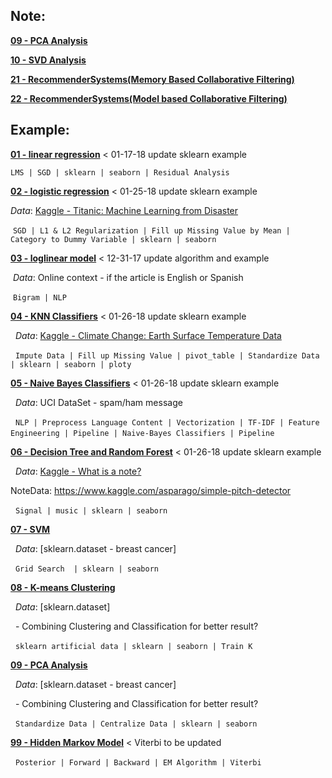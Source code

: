 ## Note:

**[09 - PCA Analysis](http://nbviewer.jupyter.org/github/LennyFan/MachineLearningNoteBook/blob/master/Note/09-PCA-Analysis.ipynb)**

**[10 - SVD Analysis](http://nbviewer.jupyter.org/github/LennyFan/MachineLearningNoteBook/blob/master/Note/10-SVD-Analysis.ipynb)**

**[21 - RecommenderSystems(Memory Based Collaborative Filtering)](http://nbviewer.jupyter.org/github/LennyFan/MachineLearningNoteBook/blob/master/Note/21-Recommender-Systems-Memory-Based-Collaborative-Filtering.ipynb)** 

**[22 - RecommenderSystems(Model based Collaborative Filtering)](http://nbviewer.jupyter.org/github/LennyFan/MachineLearningNoteBook/blob/master/Note/22-Recommender-Systems-Model-based-Collaborative-Filtering.ipynb)** 

## Example: 

**[01 - linear regression](http://nbviewer.jupyter.org/github/LennyFan/MachineLearningNoteBook/blob/master/examples/01-LinearRegression-Example.ipynb)** < 01-17-18 update sklearn example
 
  `LMS | SGD | sklearn | seaborn | Residual Analysis`

**[02 - logistic regression](https://nbviewer.jupyter.org/github/LennyFan/MachineLearningNoteBook/blob/master/examples/02-logistic-regression.ipynb)** < 01-25-18 update sklearn example

  *Data*: [Kaggle - Titanic: Machine Learning from Disaster](https://www.kaggle.com/c/titanic)
  
  `SGD | L1 & L2 Regularization | Fill up Missing Value by Mean | Category to Dummy Variable | sklearn | seaborn`

**[03 - loglinear model](https://nbviewer.jupyter.org/github/LennyFan/MachineLearningNoteBook/blob/master/examples/03-loglinear.ipynb)** < 12-31-17 update algorithm and example

  *Data*: Online context - if the article is English or Spanish
  
  `Bigram | NLP`

**[04 - KNN Classifiers](https://nbviewer.jupyter.org/github/LennyFan/MachineLearningNoteBook/blob/master/examples/04-K-Nearest-Neighbors.ipynb)** < 01-26-18 update sklearn example

   *Data*: [Kaggle - Climate Change: Earth Surface Temperature Data](https://www.kaggle.com/berkeleyearth/climate-change-earth-surface-temperature-data)
           
   `Impute Data | Fill up Missing Value | pivot_table | Standardize Data | sklearn | seaborn | ploty`

**[05 - Naive Bayes Classifiers](https://nbviewer.jupyter.org/github/LennyFan/MachineLearningNoteBook/blob/master/examples/05-Naive-Bayes-Classifiers-on-NLP%2BPipeline.ipynb)** < 01-26-18 update sklearn example

   *Data*: UCI DataSet - spam/ham message
   
   `NLP | Preprocess Language Content | Vectorization | TF-IDF | Feature Engineering | Pipeline | Naive-Bayes Classifiers | Pipeline`
         
         
**[06 - Decision Tree and Random Forest](https://nbviewer.jupyter.org/github/LennyFan/MachineLearningNoteBook/blob/master/examples/06-Decision-Tree-and-Random-Forest.ipynb)** < 01-26-18 update sklearn example

   *Data*: [Kaggle - What is a note?](https://www.kaggle.com/juliancienfuegos/what-is-a-note)
   
   NoteData: https://www.kaggle.com/asparago/simple-pitch-detector
               
   `Signal | music | sklearn | seaborn`
   
   
**[07 - SVM](https://nbviewer.jupyter.org/github/LennyFan/MachineLearningNoteBook/blob/master/examples/07-Support-Vector-Machine.ipynb)** 

   *Data*: [sklearn.dataset - breast cancer]
           
   `Grid Search  | sklearn | seaborn`
   
**[08 - K-means Clustering](https://nbviewer.jupyter.org/github/LennyFan/MachineLearningNoteBook/blob/master/examples/08-K-Means-Clustering.ipynb)** 

   *Data*: [sklearn.dataset]
           
   - Combining Clustering and Classification for better result?
   
   `sklearn artificial data | sklearn | seaborn | Train K`
   
**[09 - PCA Analysis](https://nbviewer.jupyter.org/github/LennyFan/MachineLearningNoteBook/blob/master/examples/09-PCA-Analysis.ipynb)** 

   *Data*: [sklearn.dataset - breast cancer]
           
   - Combining Clustering and Classification for better result?
   
   `Standardize Data | Centralize Data | sklearn | seaborn`


**[99 - Hidden Markov Model](https://nbviewer.jupyter.org/github/LennyFan/MachineLearningNoteBook/blob/master/examples/99-Hidden-Markov-model.ipynb)** < Viterbi to be updated

   `Posterior | Forward | Backward | EM Algorithm | Viterbi`

